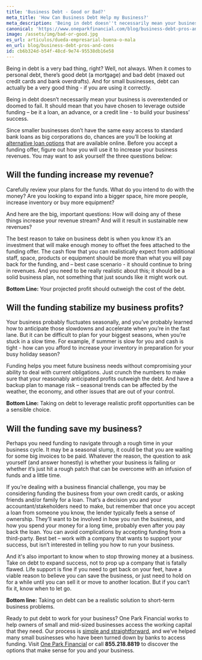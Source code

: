 ```yaml
---
title: 'Business Debt - Good or Bad?'
meta_title: 'How Can Business Debt Help my Business?'
meta_description: 'Being in debt doesn''t necessarily mean your business is doomed to fail. It can also mean you choose to leverage outside funding to build your business'' success while using external help.'
canonical: 'https://www.oneparkfinancial.com/blog/business-debt-pros-and-cons'
image: /assets/img/bad-or-good.jpg
es_url: articulos/dueda-empresarial-buena-o-mala
en_url: blog/business-debt-pros-and-cons
id: cb6b324d-b54f-48cd-9e74-95538db16e58
---
```

Being in debt is a very bad thing, right? Well, not always. When it comes to personal debt, there’s good debt (a mortgage) and bad debt (maxed out credit cards and bank overdrafts). And for small businesses, debt can actually be a very good thing - if you are using it correctly. 

Being in debt doesn’t necessarily mean your business is overextended or doomed to fail. It should mean that you have chosen to leverage outside funding – be it a loan, an advance, or a credit line - to build your business’ success. 

Since smaller businesses don’t have the same easy access to standard bank loans as big corporations do, chances are you’ll be looking at [alternative loan options](https://www.oneparkfinancial.com/blog/alternative-business-funding-options) that are available online. Before you accept a funding offer, figure out how you will use it to increase your business revenues. You may want to ask yourself the three questions below:

## Will the funding increase my revenue?
Carefully review your plans for the funds. What do you intend to do with the money? Are you looking to expand into a bigger space, hire more people, increase inventory or buy more equipment? 

And here are the big, important questions: How will doing any of these things increase your revenue stream? And will it result in sustainable new revenues? 

The best reason to take on business debt is when you know it’s an investment that will make enough money to offset the fees attached to the funding offer. The cash flow that you can realistically expect from additional staff, space, products or equipment should be more than what you will pay back for the funding, and – best case scenario - it should continue to bring in revenues. And you need to be really realistic about this; it should be a solid business plan, not something that just sounds like it might work out. 

**Bottom Line:** Your projected profit should outweigh the cost of the debt.

## Will the funding stabilize my business profits?
Your business probably fluctuates seasonally, and you’ve probably learned how to anticipate those slowdowns and accelerate when you’re in the fast lane. But it can be difficult to plan for your biggest seasons, when you’re stuck in a slow time. For example, if summer is slow for you and cash is tight - how can you afford to increase your inventory in preparation for your busy holiday season?

Funding helps you meet future business needs without compromising your ability to deal with current obligations. Just crunch the numbers to make sure that your reasonably anticipated profits outweigh the debt. And have a backup plan to manage risk – seasonal trends can be affected by the weather, the economy, and other issues that are out of your control. 

**Bottom Line:** Taking on debt to leverage realistic profit opportunities can be a sensible choice.

## Will the funding save my business?
Perhaps you need funding to navigate through a rough time in your business cycle. It may be a seasonal slump, it could be that you are waiting for some big invoices to be paid. Whatever the reason, the question to ask yourself (and answer honestly) is whether your business is failing or whether it’s just hit a rough patch that can be overcome with an infusion of funds and a little time. 

If you’re dealing with a business financial challenge, you may be considering funding the business from your own credit cards, or asking friends and/or family for a loan. That’s a decision you and your accountant/stakeholders need to make, but remember that once you accept a loan from someone you know, the lender typically feels a sense of ownership. They’ll want to be involved in how you run the business, and how you spend your money for a long time, probably even after you pay back the loan. 
You can avoid complications by accepting funding from a third-party. Best bet – work with a company that wants to support your success, but isn’t interested in telling you how to run your business. 

And it's also important to know when to stop throwing money at a business. Take on debt to expand success, not to prop up a company that is fatally flawed. Life support is fine if you need to get back on your feet, have a viable reason to believe you can save the business, or just need to hold on for a while until you can sell it or move to another location. But if you can’t fix it, know when to let go. 

**Bottom line:** Taking on debt can be a realistic solution to short-term business problems.

Ready to put debt to work for your business? One Park Financial works to help owners of small and mid-sized businesses access the working capital that they need. Our process is [simple and straightforward](https://www.oneparkfinancial.com/pre-qualification), and we’ve helped many small businesses who have been turned down by banks to access funding. Visit [One Park Financial](https://www.oneparkfinancial.com) or call **855.218.8819** to discover the options that make sense for you and your business.